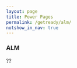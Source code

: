 ```yaml
---
layout: page
title: Power Pages
permalink: /getready/alm/
notshow_in_nav: true
---
```


### ALM

??
